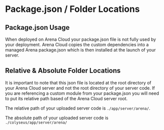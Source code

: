 # Package.json / Folder Locations

## Package.json Usage

When deployed on Arena Cloud your package.json file is not fully used by your deployment. Arena Cloud copies the custom dependencies into a managed Arena package.json which is then installed at the launch of your server. 

## Relative & Absolute Folder Locations

It is important to note that this json file is located at the root directory of your Arena Cloud server and not the root directory of your server code. If you are referencing a custom module from your package.json you will need to put its relative path based of the Arena Cloud server root.

The relative path of your uploaded server code is ```./app/server/arena/```.

The absolute path of your uploaded server code is  ```./colyseus/app/server/arena/```